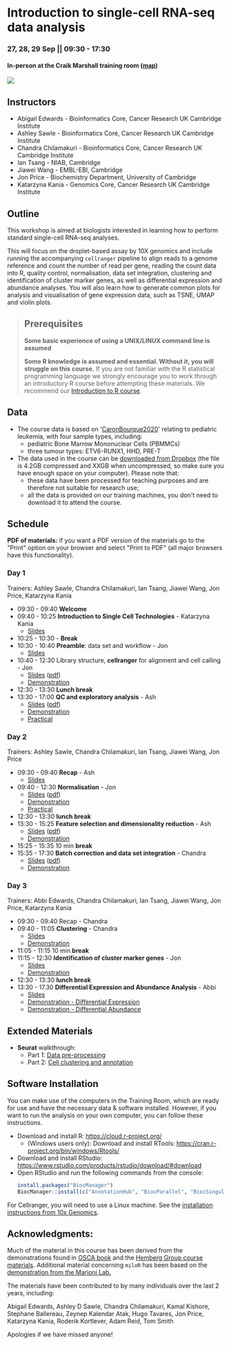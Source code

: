 # Introduction to single-cell RNA-seq data analysis

### 27, 28, 29 Sep || 09:30 - 17:30
#### In-person at the Craik Marshall training room ([map](https://goo.gl/maps/TF6cmuc2EjVhLTfG6))

![](UnivCambridge_ScRnaSeqIntro_Base/Images/uniOfCamCrukLogos.png)

## Instructors

* Abigail Edwards - Bioinformatics Core, Cancer Research UK Cambridge Institute
* Ashley Sawle - Bioinformatics Core, Cancer Research UK Cambridge Institute
* Chandra Chilamakuri - Bioinformatics Core, Cancer Research UK Cambridge Institute
* Ian Tsang - NIAB, Cambridge
* Jiawei Wang - EMBL-EBI, Cambridge
* Jon Price - Biochemistry Department, University of Cambridge
* Katarzyna Kania - Genomics Core, Cancer Research UK Cambridge Institute


## Outline

This workshop is aimed at biologists interested in learning how to perform
standard single-cell RNA-seq analyses.

This will focus on the droplet-based assay by 10X genomics and include running
the accompanying `cellranger` pipeline to align reads to a genome reference and
count the number of read per gene, reading the count data into R, quality control,
normalisation, data set integration, clustering and identification of cluster
marker genes, as well as differential expression and abundance analyses.
You will also learn how to generate common plots for analysis and visualisation
of gene expression data, such as TSNE, UMAP and violin plots.

> ## Prerequisites
>
> __**Some basic experience of using a UNIX/LINUX command line is assumed**__
>
> __**Some R knowledge is assumed and essential. Without it, you
> will struggle on this course.**__
> If you are not familiar with the R statistical programming language we
> strongly encourage you to work through an introductory R course before
> attempting these materials.
> We recommend our [Introduction to R course](https://bioinformatics-core-shared-training.github.io/r-intro/).

## Data

* The course data is based on '[CaronBourque2020](https://www.nature.com/articles/s41598-020-64929-x)'
  relating to pediatric leukemia, with four sample types, including:
  * pediatric Bone Marrow Mononuclear Cells (PBMMCs)
  * three tumour types: ETV6-RUNX1, HHD, PRE-T  
* The data used in the course can be [downloaded from Dropbox](https://www.dropbox.com/sh/qwxgat50tsg8m3r/AAAzQd5WXuEBGOFl3m4f5B1La?dl=1) (the file is 4.2GB compressed and XXGB when uncompressed, so make sure you have enough space on your computer). Please note that:
  * these data have been processed for teaching purposes and are therefore not suitable for research use;
  * all the data is provided on our training machines, you don't need to download it to attend the course.

## Schedule

**PDF of materials:** if you want a PDF version of the materials go to the "Print" option on your browser and select "Print to PDF" (all major browsers have this functionality).

### Day 1

Trainers: Ashley Sawle, Chandra Chilamakuri, Ian Tsang, Jiawei Wang, Jon Price, Katarzyna Kania

* 09:30 - 09:40 **Welcome**
* 09:40 - 10:25 **Introduction to Single Cell Technologies** - Katarzyna Kania
    + [Slides](UnivCambridge_ScRnaSeqIntro_Base/Slides/01_Introduction.pdf)
* 10:25 - 10:30 - **Break**
* 10:30 - 10:40 **Preamble**: data set and workflow - Jon
    + [Slides](UnivCambridge_ScRnaSeqIntro_Base/Slides/02_PreambleSlides.html)
* 10:40 - 12:30 Library structure, **cellranger** for alignment and cell calling - Jon
    + [Slides](UnivCambridge_ScRnaSeqIntro_Base/Slides/03_CellRangerSlides.html) \([pdf](UnivCambridge_ScRnaSeqIntro_Base/Slides/03_CellRangerSlides.pdf)\)
    + [Demonstration](UnivCambridge_ScRnaSeqIntro_Base/Markdowns/03_CellRanger.html)
* 12:30 - 13:30 **Lunch break**
* 13:30 - 17:00 **QC and exploratory analysis** - Ash
    + [Slides](UnivCambridge_ScRnaSeqIntro_Base/Slides/04_QualityControlSlides.html) \([pdf](UnivCambridge_ScRnaSeqIntro_Base/Slides/04_QualityControlSlides.pdf)\)
    + [Demonstration](UnivCambridge_ScRnaSeqIntro_Base/Markdowns/04_Preprocessing_And_QC.html)
    + [Practical](UnivCambridge_ScRnaSeqIntro_Base/Markdowns/04_Preprocessing_And_QC.Exercise.html)  


### Day 2

Trainers: Ashley Sawle, Chandra Chilamakuri, Ian Tsang, Jiawei Wang, Jon Price

* 09:30 - 09:40 **Recap** - Ash
    + [Slides](UnivCambridge_ScRnaSeqIntro_Base/Slides/00_Day1_Recap.html)
* 09:40 - 12:30 **Normalisation** - Jon
    + [Slides](UnivCambridge_ScRnaSeqIntro_Base/Slides/05_NormalisationSlides.html) \([pdf](UnivCambridge_ScRnaSeqIntro_Base/Slides/05_NormalisationSlides.pdf)\)
    + [Demonstration](UnivCambridge_ScRnaSeqIntro_Base/Markdowns/05_Normalisation.html)    
    + [Practical](UnivCambridge_ScRnaSeqIntro_Base/Markdowns/05_Normalisation_exercises.html)
* 12:30 - 13:30 **lunch break**
* 13:30 - 15:25 **Feature selection and dimensionality reduction** - Ash
    + [Slides](UnivCambridge_ScRnaSeqIntro_Base/Slides/06_FeatureSelectionAndDimensionalityReduction_slides.html) \([pdf](UnivCambridge_ScRnaSeqIntro_Base/Slides/06_FeatureSelectionAndDimensionalityReduction_slides.pdf)\)
    + [Demonstration](UnivCambridge_ScRnaSeqIntro_Base/Markdowns/06_FeatureSelectionAndDimensionalityReduction.html)
* 15:25 - 15:35 10 min **break**
* 15:35 - 17:30 **Batch correction and data set integration** - Chandra
    + [Slides](UnivCambridge_ScRnaSeqIntro_Base/Slides/07_DataIntegrationAndBatchCorrectionSlides.html) \([pdf](UnivCambridge_ScRnaSeqIntro_Base/Slides/07_DataIntegrationAndBatchCorrectionSlides.pdf)\)
    + [Demonstration](UnivCambridge_ScRnaSeqIntro_Base/Markdowns/07_Dataset_Integration.html)

### Day 3

Trainers: Abbi Edwards, Chandra Chilamakuri, Ian Tsang, Jiawei Wang, Jon Price, Katarzyna Kania

* 09:30 - 09:40 Recap - Chandra
* 09:40 - 11:05 **Clustering** - Chandra
    + [Slides](UnivCambridge_ScRnaSeqIntro_Base/Slides/08_ClusteringSlides.html)
    + [Demonstration](UnivCambridge_ScRnaSeqIntro_Base/Markdowns/08_Clustering.html)
* 11:05 - 11:15 10 min **break**
* 11:15 - 12:30 **Identification of cluster marker genes** - Jon
    + [Slides](UnivCambridge_ScRnaSeqIntro_Base/Slides/09_ClusterMarkerGenes.html)
    + [Demonstration](UnivCambridge_ScRnaSeqIntro_Base/Markdowns/09_Cluster_Marker_Genes.html)
* 12:30 - 13:30 **lunch break**
* 13:30 - 17.30 **Differential Expression and Abundance Analysis** - Abbi
    + [Slides](UnivCambridge_ScRnaSeqIntro_Base/Slides/10_DifferentialAnalysis.html) 
    + [Demonstration - Differential Expression](UnivCambridge_ScRnaSeqIntro_Base/Markdowns/10_Differential_Expression.html)
    + [Demonstration - Differential Abundance](UnivCambridge_ScRnaSeqIntro_Base/Markdowns/11_Differential_Abundance.html)


## Extended Materials

* **Seurat** walkthrough:
  * Part 1: [Data pre-processing](UnivCambridge_ScRnaSeqIntro_Base/Markdowns/101-seurat_part1.html)
  * Part 2: [Cell clustering and annotation](UnivCambridge_ScRnaSeqIntro_Base/Markdowns/101-seurat_part2.html)


## Software Installation

You can make use of the computers in the Training Room, which are ready for use and have the necessary data & software installed.
However, if you want to run the analysis on your own computer, you can follow these instructions.

* Download and install R: https://cloud.r-project.org/
  * (Windows users only): Download and install RTools: https://cran.r-project.org/bin/windows/Rtools/
* Download and install RStudio: https://www.rstudio.com/products/rstudio/download/#download
* Open RStudio and run the following commands from the console:
    ```r
    install.packages("BiocManager")
    BiocManager::install(c("AnnotationHub", "BiocParallel", "BiocSingular", "DropletUtils", "PCAtools", "batchelor", "bluster", "cluster", "clustree", "dynamicTreeCut", "edgeR", "ensembldb", "ggplot2", "igraph", "patchwork", "pheatmap", "scater", "scran", "tidyverse"))
    ```

For Cellranger, you will need to use a Linux machine.
See the [installation instructions from 10x Genomics](https://support.10xgenomics.com/single-cell-gene-expression/software/pipelines/latest/installation).


## Acknowledgments:

Much of the material in this course has been derived from the demonstrations found in
[OSCA book](http://bioconductor.org/books/3.14/OSCA/)
and the [Hemberg Group course materials](https://www.singlecellcourse.org/). Additional material concerning `miloR` has been based on the [demonstration from the Marioni Lab.](https://marionilab.github.io/miloR/articles/milo_demo.html)

The materials have been contributed to by many individuals over the last 2 years, including:

Abigail Edwards, Ashley D Sawle, Chandra Chilamakuri, Kamal Kishore, Stephane Ballereau, Zeynep Kalendar Atak, Hugo Tavares, Jon Price, Katarzyna Kania, Roderik Kortlever, Adam Reid, Tom Smith

Apologies if we have missed anyone!
